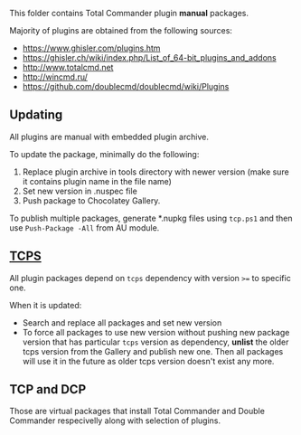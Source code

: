 This folder contains Total Commander plugin **manual** packages.

Majority of plugins are obtained from the following sources:

- https://www.ghisler.com/plugins.htm
- https://ghisler.ch/wiki/index.php/List_of_64-bit_plugins_and_addons
- http://www.totalcmd.net
- http://wincmd.ru/
- https://github.com/doublecmd/doublecmd/wiki/Plugins

## Updating 

All plugins are manual with embedded plugin archive. 

To update the package, minimally do the following:

1. Replace plugin archive in tools directory with newer version (make sure it contains plugin name in the file name)
2. Set new version in .nuspec file
3. Push package to Chocolatey Gallery. 

To publish multiple packages, generate *.nupkg files using `tcp.ps1` and then use `Push-Package -All` from AU module.

## [TCPS](tcps)

All plugin packages depend on `tcps` dependency with version `>=` to specific one. 

When it is updated:

- Search and replace all packages and set new version
- To force all packages to use new version without pushing new package version that has particular `tcps` version as dependency, **unlist** the older tcps version from the Gallery and publish new one. Then all packages will use it in the future as older tcps version doesn't exist any more.

## TCP and DCP

Those are virtual packages that install Total Commander and Double Commander respecivelly along with selection of plugins.
